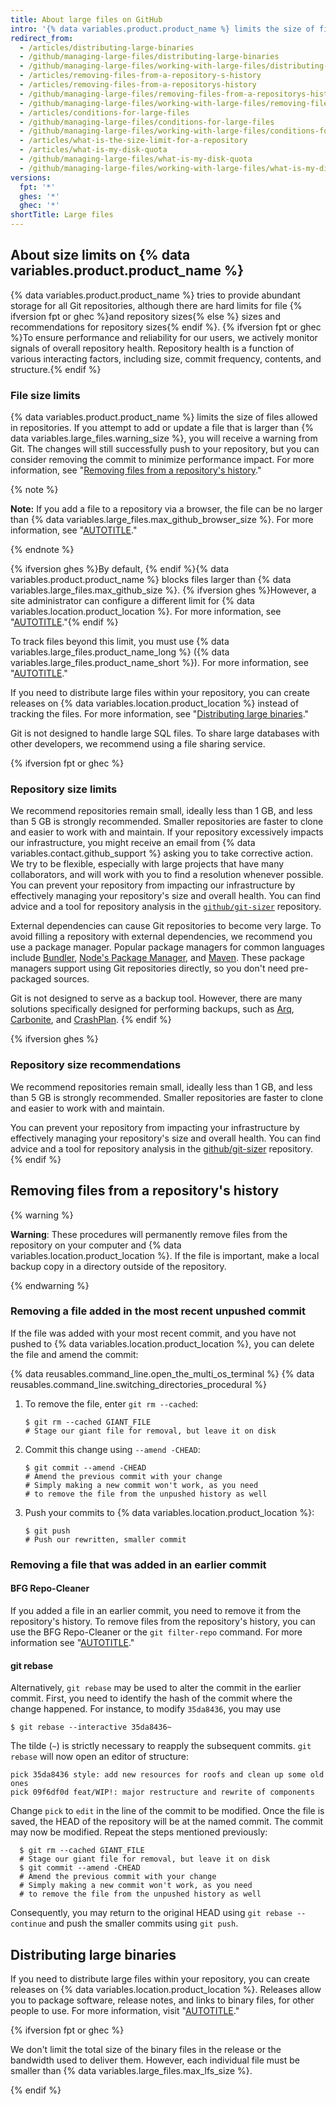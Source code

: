 ```yaml
---
title: About large files on GitHub
intro: '{% data variables.product.product_name %} limits the size of files you can track in regular Git repositories. Learn how to track or remove files that are beyond the limit.'
redirect_from:
  - /articles/distributing-large-binaries
  - /github/managing-large-files/distributing-large-binaries
  - /github/managing-large-files/working-with-large-files/distributing-large-binaries
  - /articles/removing-files-from-a-repository-s-history
  - /articles/removing-files-from-a-repositorys-history
  - /github/managing-large-files/removing-files-from-a-repositorys-history
  - /github/managing-large-files/working-with-large-files/removing-files-from-a-repositorys-history
  - /articles/conditions-for-large-files
  - /github/managing-large-files/conditions-for-large-files
  - /github/managing-large-files/working-with-large-files/conditions-for-large-files
  - /articles/what-is-the-size-limit-for-a-repository
  - /articles/what-is-my-disk-quota
  - /github/managing-large-files/what-is-my-disk-quota
  - /github/managing-large-files/working-with-large-files/what-is-my-disk-quota
versions:
  fpt: '*'
  ghes: '*'
  ghec: '*'
shortTitle: Large files
---
```


## About size limits on {% data variables.product.product_name %}

{% data variables.product.product_name %} tries to provide abundant storage for all Git repositories, although there are hard limits for file {% ifversion fpt or ghec %}and repository sizes{% else %} sizes and recommendations for repository sizes{% endif %}. {% ifversion fpt or ghec %}To ensure performance and reliability for our users, we actively monitor signals of overall repository health. Repository health is a function of various interacting factors, including size, commit frequency, contents, and structure.{% endif %}

### File size limits

{% data variables.product.product_name %} limits the size of files allowed in repositories. If you attempt to add or update a file that is larger than {% data variables.large_files.warning_size %}, you will receive a warning from Git. The changes will still successfully push to your repository, but you can consider removing the commit to minimize performance impact. For more information, see "[Removing files from a repository's history](#removing-files-from-a-repositorys-history)."

{% note %}

**Note:** If you add a file to a repository via a browser, the file can be no larger than {% data variables.large_files.max_github_browser_size %}. For more information, see "[AUTOTITLE](/repositories/working-with-files/managing-files/adding-a-file-to-a-repository)."

{% endnote %}

{% ifversion ghes %}By default, {% endif %}{% data variables.product.product_name %} blocks files larger than {% data variables.large_files.max_github_size %}. {% ifversion ghes %}However, a site administrator can configure a different limit for {% data variables.location.product_location %}.  For more information, see "[AUTOTITLE](/admin/policies/enforcing-policies-for-your-enterprise/enforcing-repository-management-policies-in-your-enterprise)."{% endif %}

To track files beyond this limit, you must use {% data variables.large_files.product_name_long %} ({% data variables.large_files.product_name_short %}). For more information, see "[AUTOTITLE](/repositories/working-with-files/managing-large-files/about-git-large-file-storage)."

If you need to distribute large files within your repository, you can create releases on {% data variables.location.product_location %} instead of tracking the files. For more information, see "[Distributing large binaries](#distributing-large-binaries)."

Git is not designed to handle large SQL files. To share large databases with other developers, we recommend using a file sharing service.

{% ifversion fpt or ghec %}

### Repository size limits

We recommend repositories remain small, ideally less than 1 GB, and less than 5 GB is strongly recommended. Smaller repositories are faster to clone and easier to work with and maintain. If your repository excessively impacts our infrastructure, you might receive an email from {% data variables.contact.github_support %} asking you to take corrective action. We try to be flexible, especially with large projects that have many collaborators, and will work with you to find a resolution whenever possible. You can prevent your repository from impacting our infrastructure by effectively managing your repository's size and overall health. You can find advice and a tool for repository analysis in the [`github/git-sizer`](https://github.com/github/git-sizer) repository.

External dependencies can cause Git repositories to become very large. To avoid filling a repository with external dependencies, we recommend you use a package manager. Popular package managers for common languages include [Bundler](http://bundler.io/), [Node's Package Manager](http://npmjs.org/), and [Maven](https://maven.apache.org/). These package managers support using Git repositories directly, so you don't need pre-packaged sources.

Git is not designed to serve as a backup tool. However, there are many solutions specifically designed for performing backups, such as [Arq](https://www.arqbackup.com/), [Carbonite](http://www.carbonite.com/), and [CrashPlan](https://www.crashplan.com/en-us/).
{% endif %}

{% ifversion ghes %}

### Repository size recommendations

We recommend repositories remain small, ideally less than 1 GB, and less than 5 GB is strongly recommended. Smaller repositories are faster to clone and easier to work with and maintain.

You can prevent your repository from impacting your infrastructure by effectively managing your repository's size and overall health. You can find advice and a tool for repository analysis in the [github/git-sizer](https://github.com/github/git-sizer) repository.
{% endif %}

## Removing files from a repository's history

{% warning %}

**Warning**: These procedures will permanently remove files from the repository on your computer and {% data variables.location.product_location %}. If the file is important, make a local backup copy in a directory outside of the repository.

{% endwarning %}

### Removing a file added in the most recent unpushed commit

If the file was added with your most recent commit, and you have not pushed to {% data variables.location.product_location %}, you can delete the file and amend the commit:

{% data reusables.command_line.open_the_multi_os_terminal %}
{% data reusables.command_line.switching_directories_procedural %}
1. To remove the file, enter `git rm --cached`:

   ```shell
   $ git rm --cached GIANT_FILE
   # Stage our giant file for removal, but leave it on disk
   ```

1. Commit this change using `--amend -CHEAD`:

   ```shell
   $ git commit --amend -CHEAD
   # Amend the previous commit with your change
   # Simply making a new commit won't work, as you need
   # to remove the file from the unpushed history as well
   ```

1. Push your commits to {% data variables.location.product_location %}:

   ```shell
   $ git push
   # Push our rewritten, smaller commit
   ```

### Removing a file that was added in an earlier commit

#### BFG Repo-Cleaner

If you added a file in an earlier commit, you need to remove it from the repository's history. To remove files from the repository's history, you can use the BFG Repo-Cleaner or the `git filter-repo` command. For more information see "[AUTOTITLE](/authentication/keeping-your-account-and-data-secure/removing-sensitive-data-from-a-repository)."

#### git rebase 

Alternatively, `git rebase` may be used to alter the commit in the earlier commit. First, you need to identify the hash of the commit where the change happened. For instance, to modify `35da8436`, you may use

```shell
$ git rebase --interactive 35da8436~
```

The tilde (`~`) is strictly necessary to reapply the subsequent commits. `git rebase` will now open an editor of structure:

```shell
pick 35da8436 style: add new resources for roofs and clean up some old ones
pick 09f6df0d feat/WIP!: major restructure and rewrite of components
```

Change `pick` to `edit` in the line of the commit to be modified. Once the file is saved, the HEAD of the repository will be at the named commit. The commit may now be modified. Repeat the steps mentioned previously:

 ```shell
   $ git rm --cached GIANT_FILE
   # Stage our giant file for removal, but leave it on disk
   $ git commit --amend -CHEAD
   # Amend the previous commit with your change
   # Simply making a new commit won't work, as you need
   # to remove the file from the unpushed history as well
 ```

Consequently, you may return to the original HEAD using `git rebase --continue` and push the smaller commits using `git push`.

## Distributing large binaries

If you need to distribute large files within your repository, you can create releases on {% data variables.location.product_location %}. Releases allow you to package software, release notes, and links to binary files, for other people to use. For more information, visit "[AUTOTITLE](/repositories/releasing-projects-on-github/about-releases)."

{% ifversion fpt or ghec %}

We don't limit the total size of the binary files in the release or the bandwidth used to deliver them. However, each individual file must be smaller than {% data variables.large_files.max_lfs_size %}.

{% endif %}
